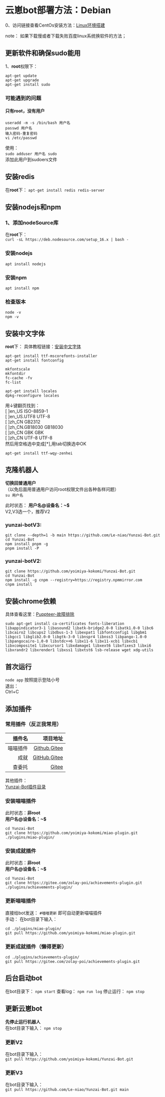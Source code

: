 # 云崽bot部署方法：Debian
0、访问链接查看CentOs安装方法：[Linux环境搭建](https://github.com/Le-niao/Yunzai-Bot/issues/3)

note：
如果下载慢或者下载失败百度linux系统换软件的方法；

## 更新软件和确保sudo能用
1、**root**权限下：
```
apt-get update
apt-get upgrade
apt-get install sudo
```

### 可能遇到的问题
#### 只有root，没有用户
```
useradd -m -s /bin/bash 用户名
passwd 用户名
输入密码-重复密码
vi /etc/passwd
```
使用：  
`sudo adduser 用户名 sudo`  
添加此用户到sudoers文件

## 安装redis
在**root**下：
`apt-get install redis redis-server`

## 安装nodejs和npm
### 1、添加nodeSource库
在**root**下：  
`curl -sL https://deb.nodesource.com/setup_16.x | bash - `

### 安装nodejs
`apt install nodejs`

### 安装npm
`apt install npm`

### 检查版本
```
node -v
npm -v
```

## 安装中文字体
**root**下：
具体教程链接：[安装中文字体](https://codeleading.com/article/53945756330)
```
apt-get install ttf-mscorefonts-installer
apt-get install fontconfig

mkfontscale
mkfontdir
fc-cache -fv
fc-list

apt-get install locales
dpkg-reconfigure locales
```

用↓键翻页找到：  
\[ \]en_US ISO-8859-1  
\[ \]en_US.UTF8 UTF-8  
\[ \]zh_CN GB2312  
\[ \]zh_CN.GB18030 GB18030  
\[ \]zh_CN GBK GBK  
\[ \]zh_CN UTF-8 UTF-8  
然后用空格选中变成\[\*\],用tab切换选中OK

`apt-get install ttf-wqy-zenhei`

## 克隆机器人
**切换回普通用户**  
（以免后面用普通用户访问root权限文件出各种各样问题）  
`su 用户名`

此时状态：
**用户名@设备名：~$**  
V2,V3选一个，推荐V2  
### yunzai-botV3:
```
git clone --depth=1 -b main https://github.com/Le-niao/Yunzai-Bot.git
cd Yunzai-Bot
npm install pnpm -g
pnpm install -P
```
### yunzai-botV2:
```
git clone https://github.com/yoimiya-kokomi/Yunzai-Bot.git
cd Yunzai-Bot
npm install -g cnpm --registry=https://registry.npmmirror.com
cnpm install
```

## 安装chrome依赖
具体查看这里：[Puppteer-故障排除](https://pptr.dev/troubleshooting)

```
sudo apt-get install ca-certificates fonts-liberation libappindicator3-1 libasound2 libatk-bridge2.0-0 libatk1.0-0 libc6 libcairo2 libcups2 libdbus-1-3 libexpat1 libfontconfig1 libgbm1 libgcc1 libglib2.0-0 libgtk-3-0 libnspr4 libnss3 libpango-1.0-0 libpangocairo-1.0-0 libstdc++6 libx11-6 libx11-xcb1 libxcb1 libxcomposite1 libxcursor1 libxdamage1 libxext6 libxfixes3 libxi6 libxrandr2 libxrender1 libxss1 libxtst6 lsb-release wget xdg-utils
```

## 首次运行
`node app`
按照提示登陆小号  
退出：  
Ctrl+C

## 添加插件
### 常用插件（反正我常用）
|插件名|项目地址|
|--:|--:|
|喵喵插件|[Github](https://github.com/yoimiya-kokomi/miao-plugin),[Gitee](https://gitee.com/yoimiya-kokomi/miao-plugin)|  
|成就|[GitHub](https://github.com/zolay-poi/achievements-plugin),[Gitee](https://gitee.com/zolay-poi/achievements-plugin)|
|查委托|[Gitee](https://gitee.com/mofengdada/chaweituo)|  

其他插件：  
[Yunzai-Bot插件目录](https://github.com/yhArcadia/Yunzai-Bot-plugins-index)  

### 安装喵喵插件
此时状态：**非root**  
**用户名@设备名：~$**
```
cd Yunzai-Bot
git clone https://github.com/yoimiya-kokomi/miao-plugin.git ./plugins/miao-plugin/
```

### 安装成就插件
此时状态：**非root**  
**用户名@设备名：~$**
```
cd Yunzai-Bot
git clone https://gitee.com/zolay-poi/achievements-plugin.git ./plugins/achievements-plugin/
```

### 更新喵喵插件
直接给bot发送：
`#喵喵更新`
即可自动更新喵喵插件  
手动：
在bot目录下输入：
```
cd ./plugins/miao-plugin/
git pull https://github.com/yoimiya-kokomi/miao-plugin.git
```

### 更新成就插件（懒得更新）
```
cd ./plugins/achievements-plugin/
git pull https://gitee.com/zolay-poi/achievements-plugin.git 
```

## 后台启动bot
在bot目录下：
`npm start`
查看log：
`npm run log`
停止运行：
`npm stop`

## 更新云崽bot
**先停止运行机器人**  
在bot目录下输入：
`npm stop`
### 更新V2
在bot目录下输入：  
`git pull https://github.com/yoimiya-kokomi/Yunzai-Bot.git`
### 更新V3
在bot目录下输入：  
`git pull https://github.com/Le-niao/Yunzai-Bot.git main`


